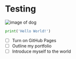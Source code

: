 # Testing

![image of dog](https://encrypted-tbn0.gstatic.com/images?q=tbn:ANd9GcTwyXeKDN29AmZgZPLS7n0Bepe8QmVappBwZCeA3XWEbWNdiDFB)

```python
print('Hello World!')
```
- [ ] Turn on GitHub Pages
- [ ] Outline my portfolio
- [ ] Introduce myself to the world
